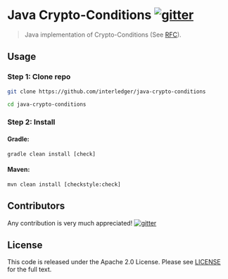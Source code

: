 # Java Crypto-Conditions [![gitter][gitter-image]][gitter-url]

[gitter-image]: https://badges.gitter.im/interledger/java-crypto-conditions.svg
[gitter-url]: https://gitter.im/interledger/java-crypto-conditions


> Java implementation of Crypto-Conditions (See [RFC](https://github.com/interledger/rfcs/blob/master/0002-crypto-conditions/0002-crypto-conditions.md)).

## Usage

### Step 1: Clone repo

``` sh
git clone https://github.com/interledger/java-crypto-conditions

cd java-crypto-conditions
```

### Step 2: Install

#### Gradle:
``` 
gradle clean install [check]

```

#### Maven: 
``` 
mvn clean install [checkstyle:check]

```

## Contributors

Any contribution is very much appreciated! [![gitter][gitter-image]][gitter-url]

## License

This code is released under the Apache 2.0 License. Please see [LICENSE](LICENSE) for the full text.
